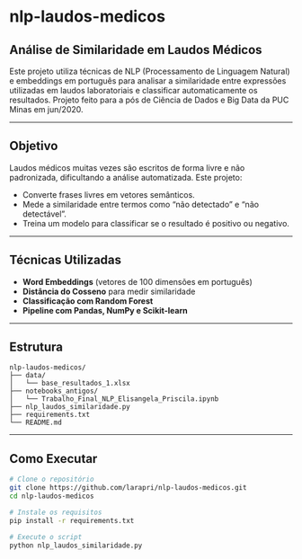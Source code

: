 # nlp-laudos-medicos
## Análise de Similaridade em Laudos Médicos

Este projeto utiliza técnicas de NLP (Processamento de Linguagem Natural) e embeddings em português para analisar a similaridade entre expressões utilizadas em laudos laboratoriais e classificar automaticamente os resultados.
Projeto feito para a pós de Ciência de Dados e Big Data da PUC Minas em jun/2020.

---

## Objetivo

Laudos médicos muitas vezes são escritos de forma livre e não padronizada, dificultando a análise automatizada. Este projeto:

- Converte frases livres em vetores semânticos.
- Mede a similaridade entre termos como “não detectado” e “não detectável”.
- Treina um modelo para classificar se o resultado é positivo ou negativo.

---

## Técnicas Utilizadas

- **Word Embeddings** (vetores de 100 dimensões em português)
- **Distância do Cosseno** para medir similaridade
- **Classificação com Random Forest**
- **Pipeline com Pandas, NumPy e Scikit-learn**

---

## Estrutura

```
nlp-laudos-medicos/
├── data/
│   └── base_resultados_1.xlsx
├── notebooks_antigos/
│   └── Trabalho_Final_NLP_Elisangela_Priscila.ipynb
├── nlp_laudos_similaridade.py
├── requirements.txt
└── README.md
```

---

## Como Executar

```bash
# Clone o repositório
git clone https://github.com/larapri/nlp-laudos-medicos.git
cd nlp-laudos-medicos

# Instale os requisitos
pip install -r requirements.txt

# Execute o script
python nlp_laudos_similaridade.py

